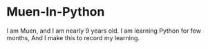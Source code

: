 # Muen-In-Python
I am Muen, and I am nearly 9 years old. 
I am learning Python for few months, And I make this to record my learning.

